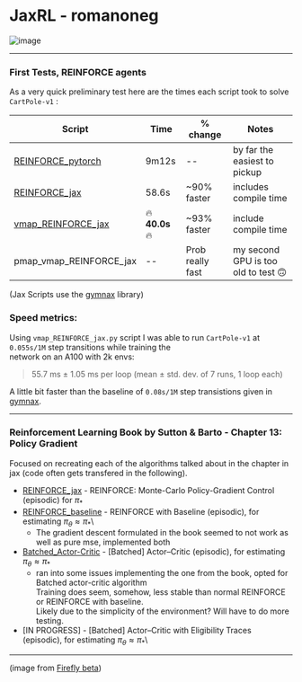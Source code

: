 # JaxRL - romanoneg

![image](https://github.com/romanoneg/JaxRL/assets/43445765/3a41737e-4be5-4576-83b6-7ea76e25dd60)

---
### First Tests, REINFORCE agents

As a very quick preliminary test here are the times each script took to solve `CartPole-v1` :

| Script        | Time     | % change | Notes |
|--------------|-----------|------------|-----------|
| [REINFORCE_pytorch](https://github.com/romanoneg/JaxRL/blob/main/REINFORCE/REINFORCE_pytorch.py)   | 9m12s   | -- | by far the easiest to pickup        |
| [REINFORCE_jax](https://github.com/romanoneg/JaxRL/blob/main/REINFORCE/REINFORCE_jax.py) | 58.6s  | ~90% faster | includes compile time       |
| [vmap_REINFORCE_jax](https://github.com/romanoneg/JaxRL/blob/main/REINFORCE/vmap_REINFORCE_jax.py)     | 🔥**40.0s**🔥 | ~93% faster | include compile time       |
| pmap_vmap_REINFORCE_jax| --            | Prob really fast| my second GPU is too old to test 🙃  |

(Jax Scripts use the [gymnax](https://github.com/RobertTLange/gymnax) library)

### Speed metrics:

Using `vmap_REINFORCE_jax.py` script I was able to run `CartPole-v1` at `0.055s/1M` step transitions while training the\
network on an A100 with 2k envs:

> 55.7 ms ± 1.05 ms per loop (mean ± std. dev. of 7 runs, 1 loop each)
  
A little bit faster than the baseline of `0.08s/1M` step transistions given in [gymnax](https://github.com/RobertTLange/gymnax).

---
### Reinforcement Learning Book by Sutton & Barto - Chapter 13: Policy Gradient 

Focused on recreating each of the algorithms talked about in the chapter in jax (code often gets transfered in the following).

- [REINFORCE_jax](https://github.com/romanoneg/JaxRL/blob/main/REINFORCE/REINFORCE_jax.py) - REINFORCE: Monte-Carlo Policy-Gradient Control (episodic) for $\pi_*$ 
- [REINFORCE_baseline](https://github.com/romanoneg/JaxRL/blob/main/RLbook/REINFORCE_baseline.py) - REINFORCE with Baseline (episodic), for estimating $\pi_\theta \approx \pi_*$\
	* The gradient descent formulated in the book seemed to not work as well as pure mse, implemented both
- [Batched_Actor-Critic](https://github.com/romanoneg/JaxRL/blob/main/RLbook/B-Actor-Critic.py) - \[Batched\] Actor–Critic (episodic), for estimating $\pi_\theta \approx \pi_*$
	* ran into some issues implementing the one from the book, opted for Batched actor-critic algorithm\
	Training does seem, somehow, less stable than normal REINFORCE or REINFORCE with baseline.\
	Likely due to the simplicity of the environment? Will have to do more testing.
- [IN PROGRESS] - [Batched] Actor–Critic with Eligibility Traces (episodic), for estimating $\pi_\theta \approx \pi_*$\

---

(image from [Firefly beta](https://www.adobe.com/sensei/generative-ai/firefly.html))
